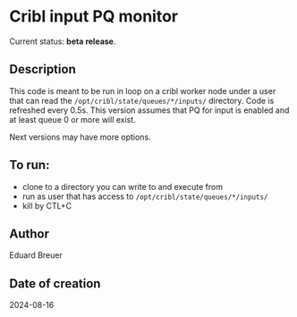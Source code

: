 # Cribl input PQ monitor
Current status: **beta release**.

## Description
This code is meant to be run in loop on a cribl worker node under a user that can read the `/opt/cribl/state/queues/*/inputs/` directory. Code is refreshed every 0.5s. This version assumes that PQ for input is enabled and at least queue 0 or more will exist.

Next versions may have  more options.

## To run:
- clone to a directory you can write to and execute from
- run as user that has access to `/opt/cribl/state/queues/*/inputs/`
- kill by CTL+C

## Author
Eduard Breuer

## Date of creation 
2024-08-16
